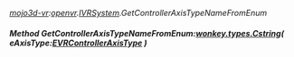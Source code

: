 _[mojo3d-vr](../../modules/mojo3d-vr/mojo3d-vr-module.md):[openvr](openvr:).[IVRSystem](openvr:openvr-ivrsystem.md).GetControllerAxisTypeNameFromEnum_
##### Method GetControllerAxisTypeNameFromEnum:[wonkey.types.Cstring](../../modules/wonkey/wonkey-types-cstring.md)( eAxisType:[EVRControllerAxisType](../../modules/mojo3d-vr/openvr-evrcontrolleraxistype.md) )
